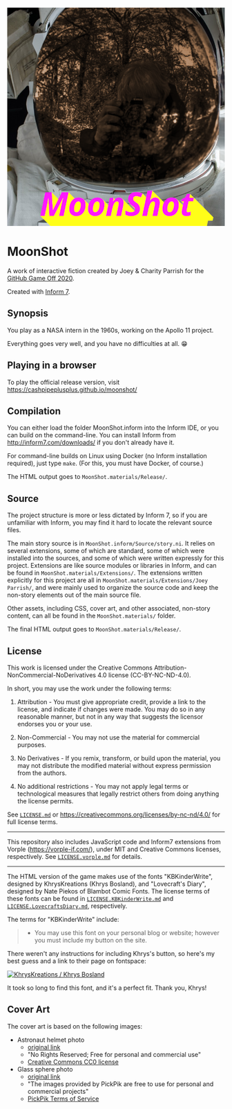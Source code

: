 [![MoonShot cover art: an image of a camera reflected in an astronaut's helmet](MoonShot.materials/Cover.png)](https://cashpipeplusplus.github.io/moonshot/)

# MoonShot

A work of interactive fiction created by Joey & Charity Parrish for the [GitHub
Game Off 2020](https://itch.io/jam/game-off-2020).

Created with [Inform 7](http://inform7.com/).


## Synopsis

You play as a NASA intern in the 1960s, working on the Apollo 11 project.

Everything goes very well, and you have no difficulties at all.  :grin:


## Playing in a browser

To play the official release version, visit
https://cashpipeplusplus.github.io/moonshot/


## Compilation

You can either load the folder MoonShot.inform into the Inform IDE, or you can
build on the command-line.  You can install Inform from
http://inform7.com/downloads/ if you don't already have it.

For command-line builds on Linux using Docker (no Inform installation
required), just type `make`.  (For this, you must have Docker, of course.)

The HTML output goes to `MoonShot.materials/Release/`.


## Source

The project structure is more or less dictated by Inform 7, so if you are
unfamiliar with Inform, you may find it hard to locate the relevant source
files.

The main story source is in `MoonShot.inform/Source/story.ni`.  It relies on
several extensions, some of which are standard, some of which were installed
into the sources, and some of which were written expressly for this project.
Extensions are like source modules or libraries in Inform, and can be found in
`MoonShot.materials/Extensions/`.  The extensions written explicitly for this
project are all in `MoonShot.materials/Extensions/Joey Parrish/`, and were
mainly used to organize the source code and keep the non-story elements out of
the main source file.

Other assets, including CSS, cover art, and other associated, non-story
content, can all be found in the `MoonShot.materials/` folder.

The final HTML output goes to `MoonShot.materials/Release/`.


## License

This work is licensed under the Creative Commons
Attribution-NonCommercial-NoDerivatives 4.0 license (CC-BY-NC-ND-4.0).

In short, you may use the work under the following terms:

1. Attribution - You must give appropriate credit, provide a link to the
license, and indicate if changes were made. You may do so in any reasonable
manner, but not in any way that suggests the licensor endorses you or your use.

2. Non-Commercial - You may not use the material for commercial purposes.

3. No Derivatives - If you remix, transform, or build upon the material, you
may not distribute the modified material without express permission from the
authors.

4. No additional restrictions - You may not apply legal terms or technological
measures that legally restrict others from doing anything the license permits.

See [`LICENSE.md`](LICENSE.md) or
https://creativecommons.org/licenses/by-nc-nd/4.0/ for full license terms.

-----

This repository also includes JavaScript code and Inform7 extensions from
Vorple (https://vorple-if.com/), under MIT and Creative Commons licenses,
respectively.  See [`LICENSE.vorple.md`](LICENSE.vorple.md) for details.

-----

The HTML version of the game makes use of the fonts "KBKinderWrite",
designed by KhrysKreations (Khrys Bosland), and "Lovecraft's Diary", designed
by Nate Piekos of Blambot Comic Fonts.  The license terms of these fonts can be
found in [`LICENSE.KBKinderWrite.md`](LICENSE.KBKinderWrite.md) and
[`LICENSE.LovecraftsDiary.md`](LICENSE.LovecraftsDiary.md), respectively.

The terms for "KBKinderWrite" include:

> * You may use this font on your personal blog or website; however you must
>   include my button on the site.

There weren't any instructions for including Khrys's button, so here's my best
guess and a link to their page on fontspace:

[![KhrysKreations / Khrys Bosland](https://img.fontspace.co/gallery/160x160/1/6ed0b50b0b0f4c4b89011ee4a20a54ec.png)](https://www.fontspace.com/khryskreations)

It took so long to find this font, and it's a perfect fit.  Thank you, Khrys!


## Cover Art

The cover art is based on the following images:
 - Astronaut helmet photo
   - [original link](https://pxhere.com/en/photo/116453)
   - "No Rights Reserved; Free for personal and commercial use"
   - [Creative Commons CC0 license](https://creativecommons.org/share-your-work/public-domain/cc0/)
 - Glass sphere photo
   - [original link](https://www.pickpik.com/photographer-hobby-profession-glass-ball-leisure-leisure-activity-142240)
   - "The images provided by PickPik are free to use for personal and
     commercial projects"
   - [PickPik Terms of Service](https://www.pickpik.com/terms-of-service)
